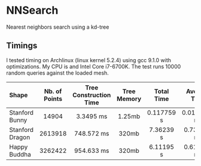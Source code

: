# NNSearch
Nearest neighbors search using a kd-tree

## Timings
I tested timing on Archlinux (linux kernel 5.2.4) using gcc 9.1.0 with optimizations. My CPU is and Intel Core i7-6700K.
The test runs 10000 random queries against the loaded mesh.

| Shape | Nb. of Points | Tree Construction Time | Tree Memory | Total Time | Average Time |
|:-|:-:|:-:|:-:|:-:|:-:|
| Stanford Bunny | 14904 | 3.3495 ms| 1.25mb |  0.117759 s | 0.0117759 ms |
| Stanford Dragon | 2613918 | 748.572 ms | 320mb | 7.36239 s | 0.736239 ms |
| Happy Buddha | 3262422 | 954.633 ms | 320mb | 6.11195 s | 0.611195 ms |
